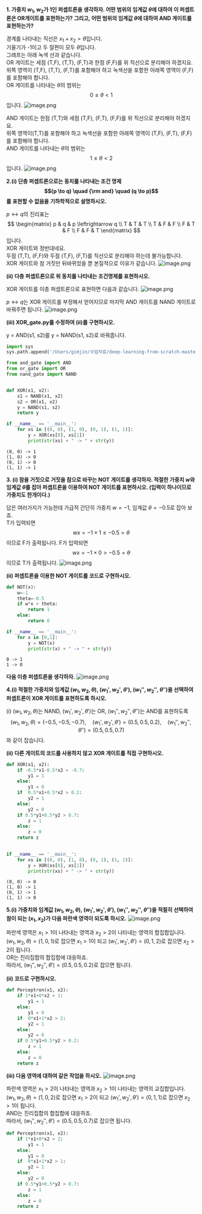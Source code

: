 **1. 가중치 $w_1, w_2$가 1인 퍼셉트론을 생각하자. 어떤 범위의 임계값 $\theta$에 대하여 이 퍼셉트론은 OR게이트를 표현하는가? 그리고, 어떤 범위의  임계값 $\theta$에 대하여 AND 게이트를 표현하는가?**

경계를 나타내는 직선은 $x_1 + x_2 = \theta$입니다.  
기울기가 -1이고 두 절편이 모두 $\theta$입니다.  
그래프는 아래 녹색 선과 같습니다.  
OR 게이트는 세점 (T,F), (T,T), (F,T)과 한점 (F,F)를 위 직선으로 분리해야 하겠지요.  
위쪽 영역이 (T,F), (T,T), (F,T)를 포함해야 하고 녹색선을 포함한 아래쪽 영역이 (F,F)를 포함해야 합니다.  
OR 게이트를 나타내는 $\theta$의 범위는
$$
0 \le \theta < 1
$$
입니다.
![image.png](attachment:image.png)

AND 게이트는 한점 (T,T)와 세점 (T,F), (F,T), (F,F)를 위 직선으로 분리해야 하겠지요.  
위쪽 영역이(T,T)를 포함해야 하고 녹색선을 포함한 아래쪽 영역이 (T,F), (F,T), (F,F)를 포함해야 합니다.  
AND 게이트를 나타내는 $\theta$의 범위는
$$
1 \le \theta < 2
$$
입니다.
![image.png](attachment:image.png)

**2.(i) 단층 퍼셉트론으로는 동치를 나타내는 조건 명제 $$(p \to q) \quad {\rm and} \quad (q \to p)$$를 표현할 수 없음을  기하학적으로 설명하시오.**

$p \leftrightarrow q$의 진리표는
$$
\begin{matrix}
p & q & p \leftrightarrow q \\
T & T & T \\
T & F & F \\
F & T & F \\
F & F & T
\end{matrix}
$$
입니다.  
XOR 게이트와 정반대네요.  
두점 (T,T), (F,F)와 두점 (T,F), (F,T)를 직선으로 분리해야 하는데 불가능합니다.  
XOR 게이트와 참 거짓만 뒤바뀌었을 뿐 본질적으로 이유가 같습니다.
![image.png](attachment:image.png)

**(ii) 다층 퍼셉트론으로 위 동치를 나타내는 조건명제를  표현하시오.**

XOR 게이트를 이층 퍼셉트론으로 표현하면 다음과 같습니다.
![image.png](attachment:image.png)

$p \leftrightarrow q$는 XOR 게이트를 부정해서 얻어지므로 마지막 AND 게이트를 NAND 게이트로 바꿔주면 됩니다.
![image.png](attachment:image.png)

**(iii) XOR_gate.py를 수정하여 (ii)를 구현하시오.**

y = AND(s1, s2)를 y = NAND(s1, s2)로 바꿔줍니다.


```python
import sys
sys.path.append('/Users/gimjin/수업자료/deep-learning-from-scratch-master/ch02') # 각자의 경로로 수정해주세요.
```


```python
from and_gate import AND
from or_gate import OR
from nand_gate import NAND


def XOR(x1, x2):
    s1 = NAND(x1, x2)
    s2 = OR(x1, x2)
    y = NAND(s1, s2)
    return y

if __name__ == '__main__':
    for xs in [(0, 0), (1, 0), (0, 1), (1, 1)]:
        y = XOR(xs[0], xs[1])
        print(str(xs) + " -> " + str(y))
```

    (0, 0) -> 1
    (1, 0) -> 0
    (0, 1) -> 0
    (1, 1) -> 1


**3. (i) 참을 거짓으로 거짓을 참으로 바꾸는 NOT 게이트를 생각하자. 적절한 가중치 $w$와 임계값 $\theta$를 잡아  퍼셉트론을 이용하여 NOT 게이트를 표현하시오. (입력이 하나이므로 가중치도 한개이다.)**

답은 여러가지가 가능한데 가급적 간단히 가중치 $w=-1$, 임계값 $\theta=-0.5$로 잡아 보죠.  
T가 입력되면
$$
w x = -1 \times 1 \le -0.5 = \theta
$$
이므로 F가 출력됩니다.
F가 입력되면
$$
w x = -1 \times 0 > -0.5 = \theta
$$
이므로 T가 출력됩니다.
![image.png](attachment:image.png)

**(ii) 퍼셉트론을 이용한 NOT 게이트를 코드로 구현하시오.**


```python
def NOT(x):
    w=-1
    theta=-0.5
    if w*x > theta:
        return 1
    else:
        return 0

if __name__ == '__main__':
    for x in [0,1]:
        y = NOT(x)
        print(str(x) + " -> " + str(y))
```

    0 -> 1
    1 -> 0


**다음 이층 퍼셉트론을 생각하자.**
![image.png](attachment:image.png)

**4.(i) 적절한 가중치와 임계값 $(w_1,w_2,\theta)$, $(w_1',w_2',\theta')$,  $(w_1'',w_2'',\theta'')$을 선택하여 퍼셉트론이 XOR 게이트를 표현하도록 하시오.**

(i)  $(w_1,w_2,\theta)$는 NAND, $(w_1',w_2',\theta')$는 OR,  $(w_1'',w_2'',\theta'')$는 AND를 표현하도록
 $$
 (w_1,w_2,\theta) = (-0.5,-0.5,-0.7),\quad (w_1',w_2',\theta') = (0.5,0.5,0.2),\quad (w_1'',w_2'',\theta'')=(0.5,0.5,0.7)
 $$
 와 같이 잡습니다.

**(ii) 다른 게이트의 코드를 사용하지 않고 XOR 게이트를 직접 구현하시오.**


```python
def XOR(x1, x2):
    if -0.5*x1-0.5*x2 > -0.7:
        y1 = 1
    else:
        y1 = 0
    if  0.5*x1+0.5*x2 > 0.2:
        y2 = 1
    else:
        y2 = 0
    if 0.5*y1+0.5*y2 > 0.7:
        z = 1
    else:
        z = 0
    return z
    

if __name__ == '__main__':
    for xs in [(0, 0), (1, 0), (0, 1), (1, 1)]:
        y = XOR(xs[0], xs[1])
        print(str(xs) + " -> " + str(y))
```

    (0, 0) -> 0
    (1, 0) -> 1
    (0, 1) -> 1
    (1, 1) -> 0


**5.(i) 가중치와 임계값 $(w_1,w_2,\theta)$, $(w_1',w_2',\theta')$,  $(w_1'',w_2'',\theta'')$을 적절히 선택하여 참이 되는 $(x_1,x_2)$가 다음 파란색 영역이 되도록 하시오.**
![image.png](attachment:image.png)

파란색 영역은 $x_1>1$이 나타내는 영역과 $x_2>2$이 나타내는 영역의 합집합입니다.  
$(w_1,w_2,\theta)=(1,0,1)$로 잡으면 $x_1>1$이 되고 $(w_1',w_2',\theta')=(0,1,2)$로 잡으면 $x_2>2$이 됩니다.  
OR는 진리집합의 합집합에 대응하죠.  
따라서, $(w_1'',w_2'',\theta')=(0.5,0.5,0.2)$로 잡으면 됩니다.

**(ii) 코드로 구현하시오.**


```python
def Perceptron(x1, x2):
    if 1*x1+0*x2 > 1:
        y1 = 1
    else:
        y1 = 0
    if  0*x1+1*x2 > 2:
        y2 = 1
    else:
        y2 = 0
    if 0.5*y1+0.5*y2 > 0.2:
        z = 1
    else:
        z = 0
    return z
```

**(iii) 다음 영역에 대하여 같은 작업을 하시오.**
![image.png](attachment:image.png)

파란색 영역은 $x_1>2$이 나타내는 영역과 $x_2>1$이 나타내는 영역의 교집합입니다.  
$(w_1,w_2,\theta)=(1,0,2)$로 잡으면 $x_1>2$이 되고 $(w_1',w_2',\theta')=(0,1,1)$로 잡으면 $x_2>1$이 됩니다.  
AND는 진리집합의 합집합에 대응하죠.  
따라서, $(w_1'',w_2'',\theta')=(0.5,0.5,0.7)$로 잡으면 됩니다.


```python
def Perceptron(x1, x2):
    if 1*x1+0*x2 > 2:
        y1 = 1
    else:
        y1 = 0
    if  0*x1+1*x2 > 1:
        y2 = 1
    else:
        y2 = 0
    if 0.5*y1+0.5*y2 > 0.7:
        z = 1
    else:
        z = 0
    return z
```
